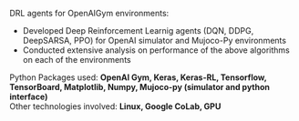 DRL agents for OpenAIGym environments:
- Developed Deep Reinforcement Learnig agents (DQN, DDPG, DeepSARSA, PPO) for OpenAI simulator and Mujoco-Py environments
- Conducted extensive analysis on performance of the above algorithms on each of the environments

Python Packages used: **OpenAI Gym, Keras, Keras-RL, Tensorflow, TensorBoard, Matplotlib, Numpy, Mujoco-py (simulator and python interface)** \
Other technologies involved: **Linux, Google CoLab, GPU**
